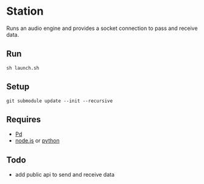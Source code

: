 Station
=======

Runs an audio engine and provides a socket connection to pass and receive data.

Run
---

	sh launch.sh

Setup
-----

	git submodule update --init --recursive

Requires
--------
  - [Pd](http://crca.ucsd.edu/~msp/software.html)
  - [node.js](http://nodejs.org/) or [python](http://www.python.org/)

Todo
----

  - add public api to send and receive data
